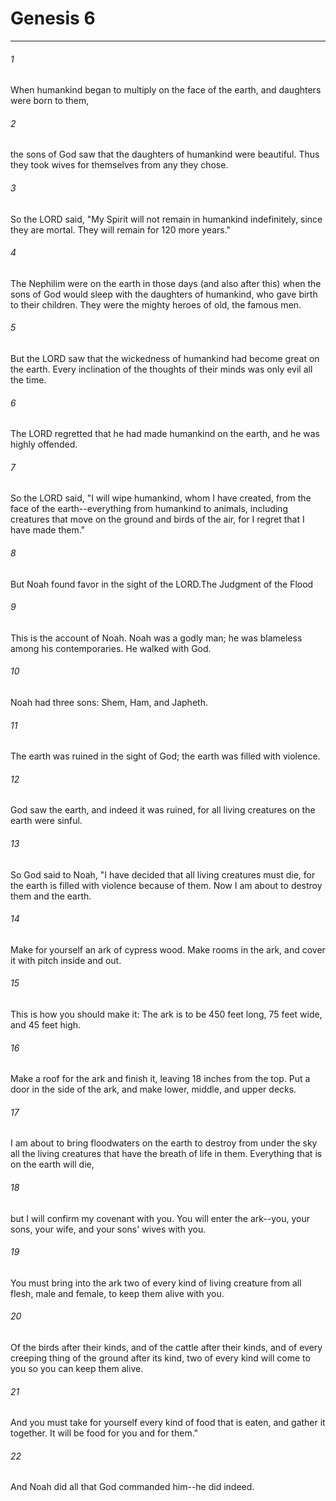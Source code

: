# Genesis 6
***



###### 1 
When humankind began to multiply on the face of the earth, and daughters were born to them, 

###### 2 
the sons of God saw that the daughters of humankind were beautiful. Thus they took wives for themselves from any they chose. 

###### 3 
So the LORD said, "My Spirit will not remain in humankind indefinitely, since they are mortal. They will remain for 120 more years." 

###### 4 
The Nephilim were on the earth in those days (and also after this) when the sons of God would sleep with the daughters of humankind, who gave birth to their children. They were the mighty heroes of old, the famous men. 

###### 5 
But the LORD saw that the wickedness of humankind had become great on the earth. Every inclination of the thoughts of their minds was only evil all the time. 

###### 6 
The LORD regretted that he had made humankind on the earth, and he was highly offended. 

###### 7 
So the LORD said, "I will wipe humankind, whom I have created, from the face of the earth--everything from humankind to animals, including creatures that move on the ground and birds of the air, for I regret that I have made them." 

###### 8 
But Noah found favor in the sight of the LORD.The Judgment of the Flood 

###### 9 
This is the account of Noah. Noah was a godly man; he was blameless among his contemporaries. He walked with God. 

###### 10 
Noah had three sons: Shem, Ham, and Japheth. 

###### 11 
The earth was ruined in the sight of God; the earth was filled with violence. 

###### 12 
God saw the earth, and indeed it was ruined, for all living creatures on the earth were sinful. 

###### 13 
So God said to Noah, "I have decided that all living creatures must die, for the earth is filled with violence because of them. Now I am about to destroy them and the earth. 

###### 14 
Make for yourself an ark of cypress wood. Make rooms in the ark, and cover it with pitch inside and out. 

###### 15 
This is how you should make it: The ark is to be 450 feet long, 75 feet wide, and 45 feet high. 

###### 16 
Make a roof for the ark and finish it, leaving 18 inches from the top. Put a door in the side of the ark, and make lower, middle, and upper decks. 

###### 17 
I am about to bring floodwaters on the earth to destroy from under the sky all the living creatures that have the breath of life in them. Everything that is on the earth will die, 

###### 18 
but I will confirm my covenant with you. You will enter the ark--you, your sons, your wife, and your sons' wives with you. 

###### 19 
You must bring into the ark two of every kind of living creature from all flesh, male and female, to keep them alive with you. 

###### 20 
Of the birds after their kinds, and of the cattle after their kinds, and of every creeping thing of the ground after its kind, two of every kind will come to you so you can keep them alive. 

###### 21 
And you must take for yourself every kind of food that is eaten, and gather it together. It will be food for you and for them." 

###### 22 
And Noah did all that God commanded him--he did indeed.
